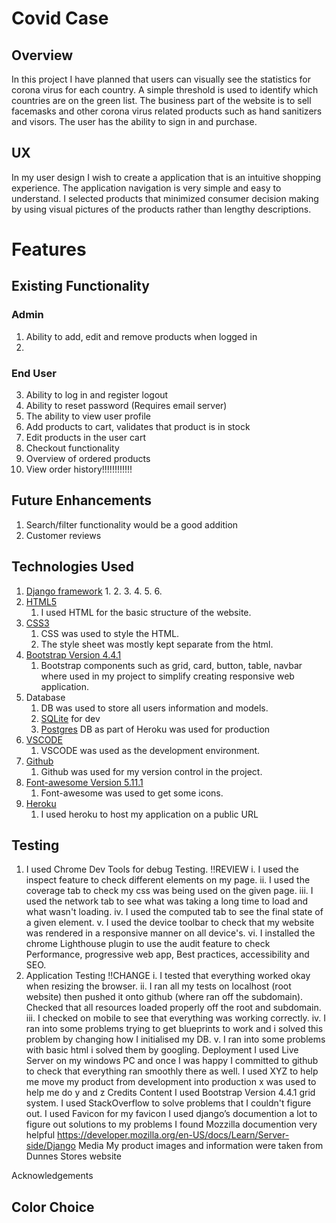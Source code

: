# Covid Case
## Overview
In this project I have planned that users can visually see the statistics for corona virus for each country. A simple threshold is used to identify which countries are on the green list.
The business part of the website is to sell facemasks and other corona virus related products such as hand sanitizers and visors.
The user has the ability to sign in and purchase.

## UX
In my user design I wish to create a application that is an intuitive shopping experience. The application navigation is very simple and easy to understand.
I selected products that minimized consumer decision making by using visual pictures of the products rather than lengthy descriptions.


# Features
## Existing Functionality
### Admin
1. Ability to add, edit and remove products when logged in
2. 
### End User
3. Ability to log in and register logout
4. Ability to reset password (Requires email server)
5. The ability to view user profile
6. Add products to cart, validates that product is in stock
7. Edit products in the user cart
8. Checkout functionality
9. Overview of ordered products
10. View order history!!!!!!!!!!!!
## Future Enhancements
1. Search/filter functionality would be a good addition
2. Customer reviews
## Technologies Used
1. [Django framework](https://www.djangoproject.com/)
    1. 
    2. 
    3. 
    4. 
    5. 
    6. 
2. [HTML5](https://en.wikipedia.org/wiki/HTML5)
    1. I used HTML for the basic structure of the website.
3. [CSS3](https://en.wikipedia.org/wiki/CSS)
    1. CSS was used to style the HTML.
    2. The style sheet was mostly kept separate from the html.
4. [Bootstrap Version 4.4.1](https://getbootstrap.com/)
    1. Bootstrap components such as grid, card, button, table, navbar where used in my project to simplify creating responsive web application.
5. Database
    1. DB was used to store all users information and models.
    2. [SQLite](https://www.sqlite.org/index.html) for dev
    3. [Postgres](https://www.postgresql.org/) DB as part of Heroku was used for production
7. [VSCODE](https://code.visualstudio.com/)
    1. VSCODE was used as the development environment.
8. [Github](https://github.com/)
    1. Github was used for my version control in the project.
9. [Font-awesome Version 5.11.1](https://fontawesome.com/)
    1. Font-awesome was used to get some icons.
10. [Heroku](https://heroku.com/)
    1. I used heroku to host my application on a public URL
## Testing
1. I used Chrome Dev Tools for debug Testing. !!REVIEW
i. I used the inspect feature to check different elements on my page.
ii. I used the coverage tab to check my css was being used on the given page.
iii. I used the network tab to see what was taking a long time to load and what wasn't loading.
iv. I used the computed tab to see the final state of a given element.
v. I used the device toolbar to check that my website was rendered in a responsive manner on all device's.
vi. I installed the chrome Lighthouse plugin to use the audit feature to check Performance, progressive web app, Best practices, accessibility and SEO.
2. Application Testing !!CHANGE
i. I tested that everything worked okay when resizing the browser.
ii. I ran all my tests on localhost (root website) then pushed it onto github (where ran off the subdomain). Checked that all resources loaded properly off the root and subdomain.
iii. I checked on mobile to see that everything was working correctly.
iv. I ran into some problems trying to get blueprints to work and i solved this problem by changing how I initialised my DB.
v. I ran into some problems with basic html i solved them by googling.
Deployment
I used Live Server on my windows PC and once I was happy I committed to github to check that everything ran smoothly there as well.
I used XYZ to help me move my product from development into production x was used to help me do y and z 
Credits
Content
I used Bootstrap Version 4.4.1 grid system. I used StackOverflow to solve problems that I couldn't figure out. I used Favicon for my favicon
I used django’s documention a lot to figure out solutions to my problems 
I found Mozzilla documention very helpful https://developer.mozilla.org/en-US/docs/Learn/Server-side/Django
Media
My product images and information were taken from Dunnes Stores website

Acknowledgements





## Color Choice
<a href="https://coolors.co/ffffff-bee0d3-179967-41b085-0c3c26"></a>
